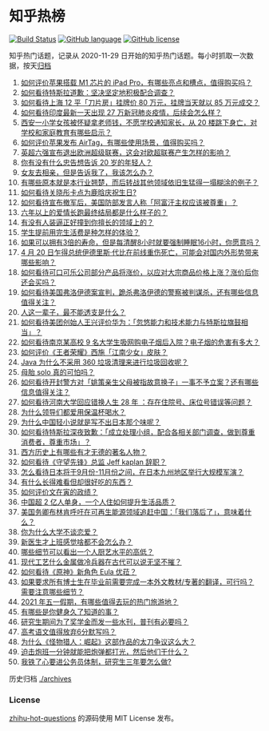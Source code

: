 # 知乎热榜
[![Build Status](https://github.com/ToWeLong/zhihu-hot-questions/workflows/CI/badge.svg)](https://github.com/ToWeLong/zhihu-hot-questions/actions)
[![GitHub language](https://img.shields.io/badge/language-golang-orange.svg)](https://golang.org/)
[![GitHub license](https://img.shields.io/github/license/ToWeLong/zhihu-hot-questions)](https://github.com/ToWeLong/zhihu-hot-questions/blob/main/LICENSE)

知乎热门话题，记录从 2020-11-29 日开始的知乎热门话题。每小时抓取一次数据，按天[归档](./archives)

<!-- BEGIN -->

1. [如何评价苹果搭载 M1 芯片的 iPad Pro，有哪些亮点和槽点，值得购买吗？](https://www.zhihu.com/question/455712081)
1. [如何看待特斯拉道歉：坚决坚定地积极配合调查？](https://www.zhihu.com/question/455697188)
1. [如何看待上海 12 平「刀片房」挂牌价 80 万元，挂牌当天就以 85 万元成交？](https://www.zhihu.com/question/455594188)
1. [如何看待印度最新一天出现 27 万新冠肺炎疫情，后续会怎么样？](https://www.zhihu.com/question/455382725)
1. [西安一小学女孩被怀疑拿老师钱，不愿学校通知家长，从 20 楼跳下身亡，对学校和家庭教育有哪些启示？](https://www.zhihu.com/question/455453377)
1. [如何评价苹果发布 AirTag，有哪些使用场景，值得购买吗？](https://www.zhihu.com/question/455709652)
1. [英超六强宣布退出欧洲超级联赛，这会对欧超联赛产生怎样的影响？](https://www.zhihu.com/question/455718598)
1. [你有没有什么忠告想告诉 20 岁的年轻人？](https://www.zhihu.com/question/34225818)
1. [女友去相亲，但是告诉我了，我该怎么办？](https://www.zhihu.com/question/454792762)
1. [有哪些原本就是本行业翘楚，而后转战其他领域依旧生猛得一塌糊涂的例子？](https://www.zhihu.com/question/41233342)
1. [如何看待关晓彤卡点为鹿晗庆祝生日?](https://www.zhihu.com/question/455533328)
1. [如何看待宣布撤军后，美国防部发言人称「阿富汗主权应该被尊重」？](https://www.zhihu.com/question/455674435)
1. [六年以上的爱情长跑最终结局都是什么样子的？](https://www.zhihu.com/question/27477378)
1. [有没有人装逼正好撞到你擅长的领域上的？](https://www.zhihu.com/question/338688699)
1. [学生提前用完生活费是种怎样的体验？](https://www.zhihu.com/question/303677417)
1. [如果可以拥有3倍的寿命，但是每清醒8小时就要强制睡眠16小时，你愿意吗？](https://www.zhihu.com/question/454343075)
1. [4 月 20 日乍得总统伊德里斯·代比在前线重伤死亡，可能会对国内外形势带来哪些影响？](https://www.zhihu.com/question/455654724)
1. [如何看待可口可乐公司部分产品将涨价，以应对大宗商品价格上涨？涨价后你还会买吗？](https://www.zhihu.com/question/455623192)
1. [如何看待美国弗洛伊德案宣判，跪杀弗洛伊德的警察被判谋杀，还有哪些信息值得关注？](https://www.zhihu.com/question/455730207)
1. [人这一辈子，最不能透支是什么？](https://www.zhihu.com/question/422796779)
1. [如何看待美团创始人王兴评价华为：「忽悠能力和技术能力与特斯拉旗鼓相当」？](https://www.zhihu.com/question/455309241)
1. [如何看待南京某高校 9 名大学生吸网购电子烟后入院？电子烟的危害有多大？](https://www.zhihu.com/question/455599780)
1. [如何评价《王者荣耀》西施「江南少女」皮肤？](https://www.zhihu.com/question/455521817)
1. [Java 为什么不采用 360 垃圾清理来进行垃圾回收呢？](https://www.zhihu.com/question/36014646)
1. [母胎 solo 真的可怕吗？](https://www.zhihu.com/question/440053207)
1. [如何看待开封警方对「姚策亲生父母被指故意换子」一事不予立案？还有哪些信息值得关注？](https://www.zhihu.com/question/455726765)
1. [如何看待河南大学回应错换人生 28 年 ：存在住院号、床位号错误等问题？](https://www.zhihu.com/question/455732007)
1. [为什么领导们都爱用保温杯喝水？](https://www.zhihu.com/question/302287551)
1. [为什么中国轻小说就是写不出日本那个味呢？](https://www.zhihu.com/question/411059873)
1. [如何看待特斯拉深夜致歉：「成立处理小组，配合各相关部门调查，做到尊重消费者，尊重市场」？](https://www.zhihu.com/question/455699786)
1. [西方历史上有哪些有才无德的著名人物？](https://www.zhihu.com/question/443555395)
1. [如何看待《守望先锋》总监 Jeff kaplan 辞职？](https://www.zhihu.com/question/455713679)
1. [怎么看待日本将于9月份-11月份之间，在日本九州地区举行大规模军演？](https://www.zhihu.com/question/455438361)
1. [有什么长得难看但却很好吃的东西？](https://www.zhihu.com/question/37551688)
1. [如何评价文在寅的政绩？](https://www.zhihu.com/question/452986162)
1. [中国超 2 亿人单身，一个人住如何提升生活品质？](https://www.zhihu.com/question/455461691)
1. [美国务卿布林肯呼吁在可再生能源领域追赶中国：「我们落后了」，意味着什么？](https://www.zhihu.com/question/455644419)
1. [你为什么大学不谈恋爱？](https://www.zhihu.com/question/281437650)
1. [新医生才上班感觉啥都不会怎么办？](https://www.zhihu.com/question/455297859)
1. [哪些细节可以看出一个人厨艺水平的高低？](https://www.zhihu.com/question/455661457)
1. [现代工艺什么金属做冷兵器在古代可以说无坚不摧？](https://www.zhihu.com/question/455129941)
1. [如何看待《原神》新角色 Eula 优菈？](https://www.zhihu.com/question/449750919)
1. [如果要求所有博士生在毕业前需要完成一本外文教材/专著的翻译，可行吗？需要注意哪些细节？](https://www.zhihu.com/question/455712955)
1. [2021 年五一假期，有哪些值得去玩的热门旅游地？](https://www.zhihu.com/question/454808719)
1. [有哪些是你健身久了知道的事？](https://www.zhihu.com/question/332765440)
1. [研究生期间为了奖学金而发一些水刊，普刊有必要吗？](https://www.zhihu.com/question/404045451)
1. [高考语文值得放弃6分默写吗？](https://www.zhihu.com/question/416068288)
1. [为什么《怪物猎人：崛起》这部作品的太刀争议这么大？](https://www.zhihu.com/question/454524702)
1. [迫击炮班一分钟就能把炮弹都打光，然后他们干什么？](https://www.zhihu.com/question/44137355)
1. [我铁了心要进公务员体制，研究生三年要怎么做?](https://www.zhihu.com/question/454197230)

<!-- END -->

历史归档 [./archives](./archives)


### License
[zhihu-hot-questions](https://github.com/towelong/zhihu-hot-questions) 的源码使用 MIT License 发布。